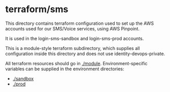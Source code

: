 # terraform/sms

This directory contains terraform configuration used to set up the AWS accounts
used for our SMS/Voice services, using AWS Pinpoint.

It is used in the login-sms-sandbox and login-sms-prod accounts.


This is a module-style terraform subdirectory, which supplies all configuration
inside this directory and does not use identity-devops-private.

All terraform resources should go in [./module](./module). Environment-specific
variables can be supplied in the environment directories:

- [./sandbox](./sandbox)
- [./prod](./prod)
